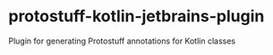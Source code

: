 # protostuff-kotlin-jetbrains-plugin
Plugin for generating Protostuff annotations for Kotlin classes

